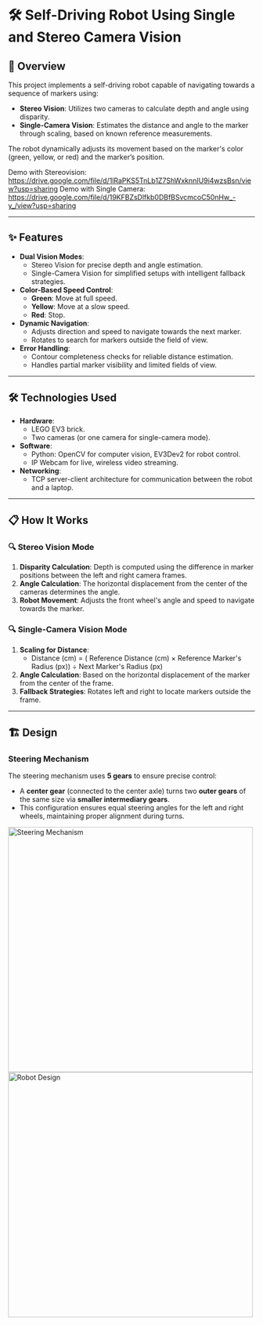 # 🛠️ Self-Driving Robot Using Single and Stereo Camera Vision  

## 🚀 Overview  
This project implements a self-driving robot capable of navigating towards a sequence of markers using:  
- **Stereo Vision**: Utilizes two cameras to calculate depth and angle using disparity.  
- **Single-Camera Vision**: Estimates the distance and angle to the marker through scaling, based on known reference measurements.  

The robot dynamically adjusts its movement based on the marker's color (green, yellow, or red) and the marker’s position.  

Demo with Stereovision: https://drive.google.com/file/d/1lRaPKS5TnLb1Z7ShWxknnIU9i4wzsBsn/view?usp=sharing
Demo with Single Camera: https://drive.google.com/file/d/19KFBZsDlfkb0DBfBSvcmcoC50nHw_-y_/view?usp=sharing

---

## ✨ Features  
- **Dual Vision Modes**:  
  - Stereo Vision for precise depth and angle estimation.  
  - Single-Camera Vision for simplified setups with intelligent fallback strategies.  
- **Color-Based Speed Control**:  
  - **Green**: Move at full speed.  
  - **Yellow**: Move at a slow speed.  
  - **Red**: Stop.  
- **Dynamic Navigation**:  
  - Adjusts direction and speed to navigate towards the next marker.  
  - Rotates to search for markers outside the field of view.  
- **Error Handling**:  
  - Contour completeness checks for reliable distance estimation.  
  - Handles partial marker visibility and limited fields of view.  

---

## 🛠️ Technologies Used  
- **Hardware**:  
  - LEGO EV3 brick.  
  - Two cameras (or one camera for single-camera mode).  
- **Software**:  
  - Python: OpenCV for computer vision, EV3Dev2 for robot control.  
  - IP Webcam for live, wireless video streaming.  
- **Networking**:  
  - TCP server-client architecture for communication between the robot and a laptop.  

---

## 📋 How It Works  
### 🔍 Stereo Vision Mode  
1. **Disparity Calculation**: Depth is computed using the difference in marker positions between the left and right camera frames.  
2. **Angle Calculation**: The horizontal displacement from the center of the cameras determines the angle.  
3. **Robot Movement**: Adjusts the front wheel's angle and speed to navigate towards the marker.  

### 🔍 Single-Camera Vision Mode  
1. **Scaling for Distance**:  
   - Distance (cm) = ( Reference Distance (cm) × Reference Marker's Radius (px)) ÷ Next Marker's Radius (px) 
2. **Angle Calculation**: Based on the horizontal displacement of the marker from the center of the frame.  
3. **Fallback Strategies**: Rotates left and right to locate markers outside the frame.  

---

## 🏗️ Design
### Steering Mechanism
The steering mechanism uses **5 gears** to ensure precise control:
- A **center gear** (connected to the center axle) turns two **outer gears** of the same size via **smaller intermediary gears**.
- This configuration ensures equal steering angles for the left and right wheels, maintaining proper alignment during turns.

<img src="https://github.com/user-attachments/assets/ea95dbe6-f0a6-4622-becb-3600ecfdf066" alt="Steering Mechanism" width="500"/>
<img src="https://github.com/user-attachments/assets/11118b19-6cfa-460a-9eac-175836df2c20" alt="Robot Design" width="500"/>
